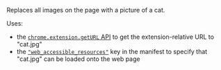 Replaces all images on the page with a picture of a cat.

Uses:

  * the [`chrome.extension.getURL`
API](https://developer.chrome.com/extensions/extension#method-getURL) to get the extension-relative URL to
"cat.jpg"
  * the
    [`"web_accessible_resources"`](https://developer.chrome.com/extensions/manifest/web_accessible_resources)
key in the manifest to specify that "cat.jpg" can be loaded onto the web page

